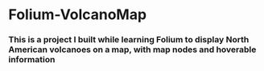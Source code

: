 ﻿# Folium-VolcanoMap
### This is a project I built while learning Folium to display North American volcanoes on a map, with map nodes and hoverable information
